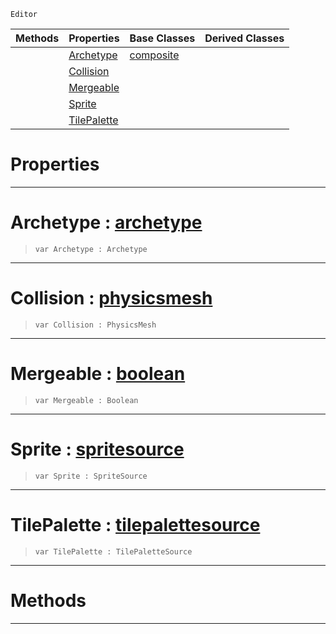  `Editor`

|Methods|Properties|Base Classes|Derived Classes|
|---|---|---|---|
| |[ Archetype](https://github.com/zeroengineteam/ZeroDocs/code_reference/class_reference/tilepaletteview.markdown#archetype-zero-engine-do)|[composite](https://github.com/zeroengineteam/ZeroDocs/code_reference/class_reference/composite.markdown)| |
| |[ Collision](https://github.com/zeroengineteam/ZeroDocs/code_reference/class_reference/tilepaletteview.markdown#collision-zero-engine-do)| | |
| |[ Mergeable](https://github.com/zeroengineteam/ZeroDocs/code_reference/class_reference/tilepaletteview.markdown#mergeable-zero-engine-do)| | |
| |[ Sprite](https://github.com/zeroengineteam/ZeroDocs/code_reference/class_reference/tilepaletteview.markdown#sprite-zero-engine-docum)| | |
| |[ TilePalette](https://github.com/zeroengineteam/ZeroDocs/code_reference/class_reference/tilepaletteview.markdown#tilepalette-zero-engine)| | |


 #  Properties


---  
 #  Archetype : [archetype](https://github.com/zeroengineteam/ZeroDocs/code_reference/class_reference/archetype.markdown)

> 
> ``` lang=cpp, name=Zilch
> var Archetype : Archetype


---  
 #  Collision : [physicsmesh](https://github.com/zeroengineteam/ZeroDocs/code_reference/class_reference/physicsmesh.markdown)

> 
> ``` lang=cpp, name=Zilch
> var Collision : PhysicsMesh


---  
 #  Mergeable : [boolean](https://github.com/zeroengineteam/ZeroDocs/code_reference/zilch_base_types/boolean.markdown)

> 
> ``` lang=cpp, name=Zilch
> var Mergeable : Boolean


---  
 #  Sprite : [spritesource](https://github.com/zeroengineteam/ZeroDocs/code_reference/class_reference/spritesource.markdown)

> 
> ``` lang=cpp, name=Zilch
> var Sprite : SpriteSource


---  
 #  TilePalette : [tilepalettesource](https://github.com/zeroengineteam/ZeroDocs/code_reference/class_reference/tilepalettesource.markdown)

> 
> ``` lang=cpp, name=Zilch
> var TilePalette : TilePaletteSource


---  
 #  Methods


---  
 

 